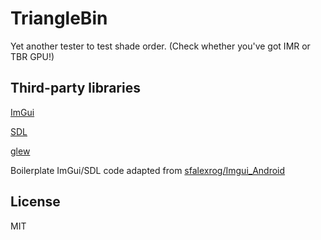 # TriangleBin

Yet another tester to test shade order. (Check whether you've got IMR or TBR GPU!)

## Third-party libraries
[ImGui](https://github.com/ocornut/imgui.git)

[SDL](https://github.com/libsdl-org/SDL.git)

[glew](https://github.com/nigels-com/glew.git)

Boilerplate ImGui/SDL code adapted from [sfalexrog/Imgui_Android](https://github.com/sfalexrog/Imgui_Android.git)

## License
MIT